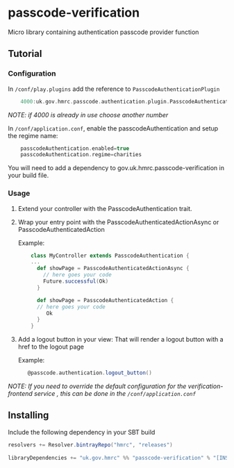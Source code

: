 passcode-verification
====================

Micro library containing authentication passcode provider function


## Tutorial

### Configuration

In ```/conf/play.plugins``` add the reference to ```PasscodeAuthenticationPlugin```

```scala
    4000:uk.gov.hmrc.passcode.authentication.plugin.PasscodeAuthenticationPlugin
```

*NOTE: if 4000 is already in use choose another number*

In ```/conf/application.conf```, enable the passcodeAuthentication and setup the regime name:

```scala
    passcodeAuthentication.enabled=true
    passcodeAuthentication.regime=charities
```

You will need to add a dependency to gov.uk.hmrc.passcode-verification in your build file.

### Usage

1. Extend your controller with the PasscodeAuthentication trait.
2. Wrap your entry point with the PasscodeAuthenticatedActionAsync or PasscodeAuthenticatedAction

    Example:
    
    ```scala
        class MyController extends PasscodeAuthentication {
        ...
          def showPage = PasscodeAuthenticatedActionAsync {
            // here goes your code
            Future.successful(Ok)
          }
    
          def showPage = PasscodeAuthenticatedAction {
          // here goes your code
             Ok
          }
        }
    ```

3. Add a logout button in your view:
    That will render a logout button with a href to the logout page

    Example:
    
    ```scala
       @passcode.authentication.logout_button()
    ```

*NOTE: If you need to override the default configuration for the verification-frontend service , this can be done in the ```/conf/application.conf```*

## Installing
 
Include the following dependency in your SBT build
 
``` scala
resolvers += Resolver.bintrayRepo("hmrc", "releases")
 
libraryDependencies += "uk.gov.hmrc" %% "passcode-verification" % "[INSERT-VERSION]"

